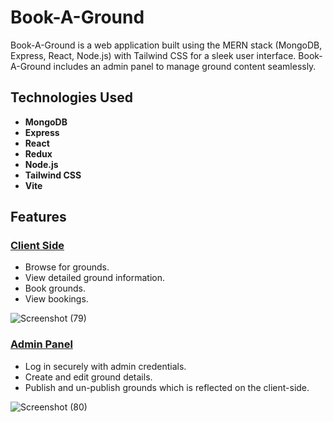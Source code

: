 # Book-A-Ground

Book-A-Ground is a web application built using the MERN stack (MongoDB, Express, React, Node.js) with Tailwind CSS for a sleek user interface. Book-A-Ground includes an admin panel to manage ground content seamlessly.

## Technologies Used

- **MongoDB**
- **Express**
- **React**
- **Redux**
- **Node.js**
- **Tailwind CSS**
- **Vite**

## Features

### [Client Side](#)
- Browse for grounds.
- View detailed ground information.
- Book grounds.
- View bookings.
  
![Screenshot (79)](https://github.com/krisgoswami/ground-booking-app/assets/91143716/7bcd5596-b3a2-48b2-a2a3-c635258e3362)

### [Admin Panel](#)
- Log in securely with admin credentials.
- Create and edit ground details.
- Publish and un-publish grounds which is reflected on the client-side.

![Screenshot (80)](https://github.com/krisgoswami/ground-booking-app/assets/91143716/0bf367df-651d-42d8-9fce-caeddf10b379)
